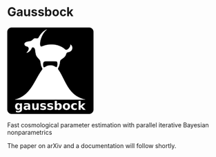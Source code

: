 # Gaussbock

<img src="/logo.png" alt="logo" width="200px"/>

Fast cosmological parameter estimation with parallel iterative Bayesian nonparametrics
 
 The paper on arXiv and a documentation will follow shortly.
